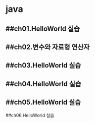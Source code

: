 # java
##ch01.HelloWorld 실습
---
##ch02.변수와 자료형 연산자
---
##ch03.HelloWorld 실습
---
##ch04.HelloWorld 실습
---
##ch05.HelloWorld 실습
---
##ch06.HelloWorld 실습
